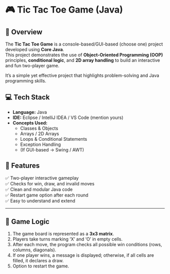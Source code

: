 # 🎮 Tic Tac Toe Game (Java)

## 📌 Overview
The **Tic Tac Toe Game** is a console-based/GUI-based (choose one) project developed using **Core Java**.  
This project demonstrates the use of **Object-Oriented Programming (OOP)** principles, **conditional logic**, and **2D array handling** to build an interactive and fun two-player game.

It’s a simple yet effective project that highlights problem-solving and Java programming skills.

## 💻 Tech Stack
- **Language:** Java  
- **IDE:** Eclipse / IntelliJ IDEA / VS Code (mention yours)  
- **Concepts Used:**  
  - Classes & Objects  
  - Arrays / 2D Arrays  
  - Loops & Conditional Statements  
  - Exception Handling  
  - (If GUI-based → Swing / AWT)

## 🚀 Features
✅ Two-player interactive gameplay  
✅ Checks for win, draw, and invalid moves  
✅ Clean and modular Java code  
✅ Restart game option after each round  
✅ Easy to understand and extend  

---

## 🧠 Game Logic
1. The game board is represented as a **3x3 matrix**.  
2. Players take turns marking ‘X’ and ‘O’ in empty cells.  
3. After each move, the program checks all possible win conditions (rows, columns, diagonals).  
4. If one player wins, a message is displayed; otherwise, if all cells are filled, it declares a draw.  
5. Option to restart the game.

